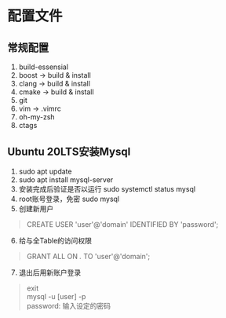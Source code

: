 # 配置文件

## 常规配置
1. build-essensial
2. boost  -> build & install
3. clang  -> build & install
4. cmake  -> build & install
5. git
6. vim -> .vimrc
7. oh-my-zsh
8. ctags

## Ubuntu 20LTS安装Mysql
1. sudo apt update
2. sudo apt install mysql-server
3. 安装完成后验证是否以运行 sudo systemctl status mysql
4. root账号登录，免密 sudo mysql
5. 创建新用户<br/>
  > CREATE USER 'user'@'domain' IDENTIFIED BY 'password';
6. 给与全Table的访问权限<br/>
  > GRANT ALL ON *.* TO 'user'@'domain';
7. 退出后用新账户登录<br/>
  > exit<br/>
  > mysql -u [user] -p<br/>
  > password: 输入设定的密码

